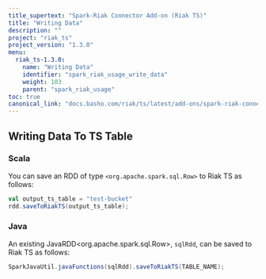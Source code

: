 ```yaml
---
title_supertext: "Spark-Riak Connector Add-on (Riak TS)"
title: "Writing Data"
description: ""
project: "riak_ts"
project_version: "1.3.0"
menu:
  riak_ts-1.3.0:
    name: "Writing Data"
    identifier: "spark_riak_usage_write_data"
    weight: 103
    parent: "spark_riak_usage"
toc: true
canonical_link: "docs.basho.com/riak/ts/latest/add-ons/spark-riak-connector/usage/writing-data"
---
```


## Writing Data To TS Table

### Scala

You can save an RDD of type `<org.apache.spark.sql.Row>` to Riak TS as follows:

```scala
val output_ts_table = "test-bucket"
rdd.saveToRiakTS(output_ts_table);
```

### Java

An existing JavaRDD<org.apache.spark.sql.Row>, `sqlRdd`, can be saved to Riak TS as follows:

```java
SparkJavaUtil.javaFunctions(sqlRdd).saveToRiakTS(TABLE_NAME);
```
